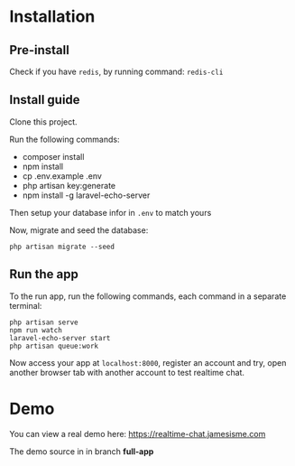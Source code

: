 # Installation
## Pre-install
Check if you have `redis`, by running command: `redis-cli`
## Install guide
Clone this project.

Run the following commands:
- composer install
- npm install
- cp .env.example .env
- php artisan key:generate
- npm install -g laravel-echo-server

Then setup your database infor in `.env` to match yours

Now, migrate and seed the database:
```
php artisan migrate --seed
```
## Run the app
To the run app, run the following commands, each command in a separate terminal:
```
php artisan serve
npm run watch
laravel-echo-server start
php artisan queue:work
```

Now access your app at `localhost:8000`, register an account and try, open another browser tab with another account to test realtime chat.

# Demo
You can view a real demo here: https://realtime-chat.jamesisme.com

The demo source in in branch **full-app**